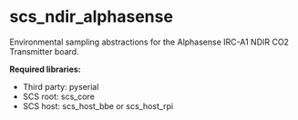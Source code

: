 # scs_ndir_alphasense
Environmental sampling abstractions for the Alphasense IRC-A1 NDIR CO2 Transmitter board.

**Required libraries:** 

* Third party: pyserial
* SCS root: scs_core
* SCS host: scs_host_bbe or scs_host_rpi
